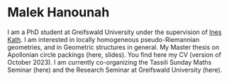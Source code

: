 # Malek Hanounah
I am a PhD student at Greifswald University under the supervision of [Ines Kath](https://math-inf.uni-greifswald.de/institut/ueber-uns/mitarbeitende/kath/). I am interested in locally homogeneous pseudo-Riemannian geometries, and in Geometric structures in general. 
My Master thesis on Apollonian circle packings (here, slides). You find here my CV (version of October 2023).
 I am currently co-organizing the Tassili Sunday Maths Seminar (here) and the Research Seminar at Greifswald University (here).

